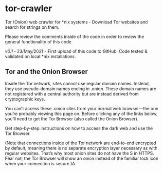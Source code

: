 # tor-crawler
Tor (Onion) web crawler for *nix systems - Download Tor websites and search for strings on them.

Please review the comments inside of the code in order to review the general functionality of this code.

*v0.1* - 23/May/2021 - First upload of this code to GitHub. Code tested & validated on local *nix installations.

## Tor and the Onion Browser
Inside the Tor network, sites cannot use regular domain names. Instead, they use pseudo-domain names ending in .onion. These domain names are not registered with a central authority but are instead derived from cryptographic keys.

You can’t access these .onion sites from your normal web browser—the one you’re probably viewing this page on. Before clicking any of the links below, you’ll need to get the Tor Browser (also called the Onion Browser).

Get step-by-step instructions on how to access the dark web and use the Tor Browser.

(Note that connections inside of the Tor network are end-to-end encrypted by default, meaning there is no separate encryption layer necessary as with regular websites. That’s why most onion sites do not have the S in HTTPS. Fear not; the Tor Browser will show an onion instead of the familiar lock icon when your connection is secure.)A
